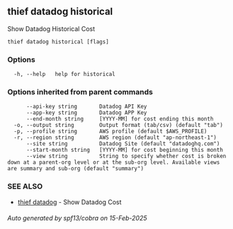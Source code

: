 ## thief datadog historical

Show Datadog Historical Cost

```
thief datadog historical [flags]
```

### Options

```
  -h, --help   help for historical
```

### Options inherited from parent commands

```
      --api-key string       Datadog API Key
      --app-key string       Datadog APP Key
      --end-month string     [YYYY-MM] for cost ending this month
  -o, --output string        Output format (tab/csv) (default "tab")
  -p, --profile string       AWS profile (default $AWS_PROFILE)
  -r, --region string        AWS region (default "ap-northeast-1")
      --site string          Datadog Site (default "datadoghq.com")
      --start-month string   [YYYY-MM] for cost beginning this month
      --view string          String to specify whether cost is broken down at a parent-org level or at the sub-org level. Available views are summary and sub-org (default "summary")
```

### SEE ALSO

* [thief datadog](thief_datadog.md)	 - Show Datadog Cost

###### Auto generated by spf13/cobra on 15-Feb-2025
